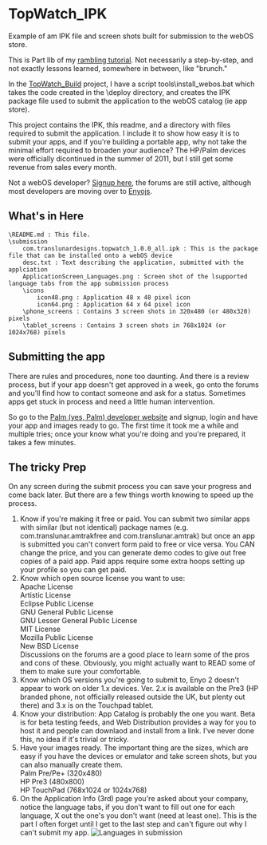 TopWatch_IPK
============

Example of am IPK file and screen shots built for submission to the webOS store.

This is Part IIb of my [rambling tutorial](http://pcimino.blog.com/enyo/). Not necessarily a step-by-step, and not exactly lessons learned, somewhere in between, like "brunch."

In the [TopWatch_Build](https://github.com/pcimino/TopWatch_Build) project, I have a script tools\install_webos.bat which takes the code created in the \deploy directory, and creates the IPK package file used to submit the application to the webOS catalog (ie app store).

This project contains the IPK, this readme, and a directory with files required to submit the application. I include it to show how easy it is to submit your apps, and if you're building a portable app, why not take the minimal effort required to broaden your audience? The HP/Palm devices were officially dicontinued in the summer of 2011, but I still get some revenue from sales every month.

Not a webOS developer? [Signup here](), the forums are still active, although most developers are moving over to [Enyojs](http://enyojs.com/).

## What's in Here
	\README.md : This file.  
	\submission  
		com.translunardesigns.topwatch_1.0.0_all.ipk : This is the package file that can be installed onto a webOS device  
		desc.txt : Text describing the application, submitted with the applciation  
		ApplicationScreen_Languages.png : Screen shot of the lsupported language tabs from the app submission process  
		\icons  
			icon48.png : Application 48 x 48 pixel icon  
			icon64.png : Application 64 x 64 pixel icon  
		\phone_screens : Contains 3 screen shots in 320x480 (or 480x320) pixels  
		\tablet_screens : Contains 3 screen shots in 768x1024 (or 1024x768) pixels  
			
## Submitting the app

There are rules and procedures, none too daunting. And there is a review process, but if your app doesn't get approved in a week, go onto the forums and you'll find how to contact someone and ask for a status. Sometimes apps get stuck in process and need a little human intervention.

So go to the [Palm (yes, Palm) developer website](https://developer.palm.com/) and signup, login and have your app and images ready to go. The first time it took me a while and multiple tries; once your know what you're doing and you're prepared, it takes a few minutes.

## The tricky Prep
On any screen during the submit process you can save your progress and come back later. But there are a few things worth knowing to speed up the process.

1. Know if you're making it free or paid. You can submit two similar apps with similar (but not identical) package names (e.g. com.translunar.amtrakfree and com.translunar.amtrak) but once an app is submitted you can't convert form paid to free or vice versa. You CAN change the price, and you can generate demo codes to give out free copies of a paid app. Paid apps require some extra hoops setting up your profile so you can get paid.
2. Know which open source license you want to use:  
	Apache License  
	Artistic License  
	Eclipse Public License  
	GNU General Public License  
	GNU Lesser General Public License  
	MIT License  
	Mozilla Public License  
	New BSD License  
Discussions on the forums are a good place to learn some of the pros and cons of these. Obviously, you might actually want to READ some of them to make sure your comfortable.
3. Know which OS versions you're going to submit to, Enyo 2 doesn't appear to work on older 1.x devices. Ver. 2.x is available on the Pre3 (HP branded phone, not officially released outside the UK, but plenty out there) and 3.x is on the Touchpad tablet.
3. Know your distribution: App Catalog is probably the one you want. Beta is for beta testing feeds, and Web Distribution provides a way for you to host it and people can downlaod and install from a link. I've never done this, no idea if it's trivial or tricky.
4. Have your images ready. The important thing are the sizes, which are easy if you have the devices or emulator and take screen shots, but you can also manually create them.  
	Palm Pre/Pe+ (320x480)  
	HP Pre3 (480x800)  
	HP TouchPad (768x1024 or 1024x768)  
5. On the Application Info (3rd) page you're asked about your company, notice the language tabs, if you don't want to fill out one for each language, X out the one's you don't want (need at least one). This is the part I often forget until I get to the last step and can't figure out why I can't submit my app.
![Languages in submission](https://raw.github.com/pcimino/TopWatch_IPK/blob/master/submission/ApplicationScreen_Languages.png)



